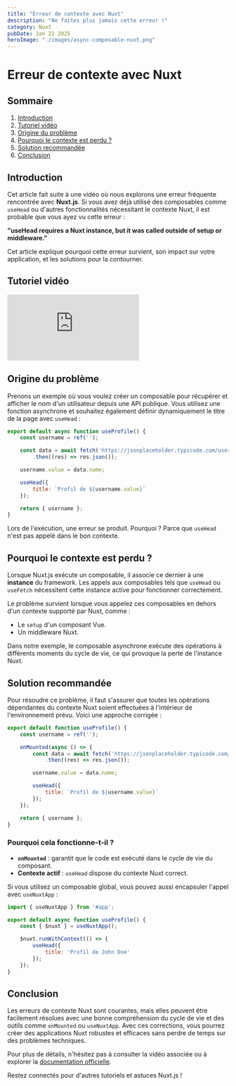 ```yaml
---
title: "Erreur de contexte avec Nuxt"
description: "Ne faites plus jamais cette erreur !"
category: Nuxt
pubDate: Jan 22 2025
heroImage: "./images/async-composable-nuxt.png"
---
```


# Erreur de contexte avec Nuxt

## Sommaire

1. [Introduction](#introduction)
2. [Tutoriel vidéo](#tutoriel-video)
3. [Origine du problème](#origine-du-probleme)
4. [Pourquoi le contexte est perdu ?](#contexte-perdu)
5. [Solution recommandée](#solution-recommandee)
6. [Conclusion](#conclusion)

## Introduction

Cet article fait suite à une vidéo où nous explorons une erreur fréquente rencontrée avec **Nuxt.js**. Si vous avez déjà utilisé des composables comme `useHead` ou d'autres fonctionnalités nécessitant le contexte Nuxt, il est probable que vous ayez vu cette erreur :

**"useHead requires a Nuxt instance, but it was called outside of setup or middleware."**

Cet article explique pourquoi cette erreur survient, son impact sur votre application, et les solutions pour la contourner.

## Tutoriel vidéo <a name="tutoriel-video"></a>

<iframe class="w-full aspect-video rounded-md" src="https://www.youtube.com/embed/vIQ_90m84Fw" loading="lazy" frameborder="0" allowfullscreen></iframe>

## Origine du problème <a name="origine-du-probleme"></a>

Prenons un exemple où vous voulez créer un composable pour récupérer et afficher le nom d'un utilisateur depuis une API publique. Vous utilisez une fonction asynchrone et souhaitez également définir dynamiquement le titre de la page avec `useHead` :

```javascript
export default async function useProfile() {
    const username = ref('');

    const data = await fetch('https://jsonplaceholder.typicode.com/users/1')
        .then((res) => res.json());

    username.value = data.name;

    useHead({
        title: `Profil de ${username.value}`
    });

    return { username };
}
```

Lors de l'exécution, une erreur se produit. Pourquoi ? Parce que `useHead` n'est pas appelé dans le bon contexte.

## Pourquoi le contexte est perdu ? <a name="contexte-perdu"></a>

Lorsque Nuxt.js exécute un composable, il associe ce dernier à une **instance** du framework. Les appels aux composables tels que `useHead` ou `useFetch` nécessitent cette instance active pour fonctionner correctement.

Le problème survient lorsque vous appelez ces composables en dehors d'un contexte supporté par Nuxt, comme :

- Le `setup` d'un composant Vue.
- Un middleware Nuxt.

Dans notre exemple, le composable asynchrone exécute des opérations à différents moments du cycle de vie, ce qui provoque la perte de l'instance Nuxt.

## Solution recommandée <a name="solution-recommandee"></a>

Pour résoudre ce problème, il faut s'assurer que toutes les opérations dépendantes du contexte Nuxt soient effectuées à l'intérieur de l'environnement prévu. Voici une approche corrigée :

```javascript
export default function useProfile() {
    const username = ref('');

    onMounted(async () => {
        const data = await fetch('https://jsonplaceholder.typicode.com/users/1')
            .then((res) => res.json());

        username.value = data.name;

        useHead({
            title: `Profil de ${username.value}`
        });
    });

    return { username };
}
```

### Pourquoi cela fonctionne-t-il ?

- **`onMounted`** : garantit que le code est exécuté dans le cycle de vie du composant.
- **Contexte actif** : `useHead` dispose du contexte Nuxt correct.

Si vous utilisez un composable global, vous pouvez aussi encapsuler l'appel avec `useNuxtApp` :

```javascript
import { useNuxtApp } from '#app';

export default async function useProfile() {
    const { $nuxt } = useNuxtApp();

    $nuxt.runWithContext(() => {
        useHead({
            title: 'Profil de John Doe'
        });
    });
}
```

## Conclusion <a name="conclusion"></a>

Les erreurs de contexte Nuxt sont courantes, mais elles peuvent être facilement résolues avec une bonne compréhension du cycle de vie et des outils comme `onMounted` ou `useNuxtApp`. Avec ces corrections, vous pourrez créer des applications Nuxt robustes et efficaces sans perdre de temps sur des problèmes techniques.

Pour plus de détails, n'hésitez pas à consulter la vidéo associée ou à explorer la [documentation officielle](https://nuxt.com/docs).

Restez connectés pour d'autres tutoriels et astuces Nuxt.js !
